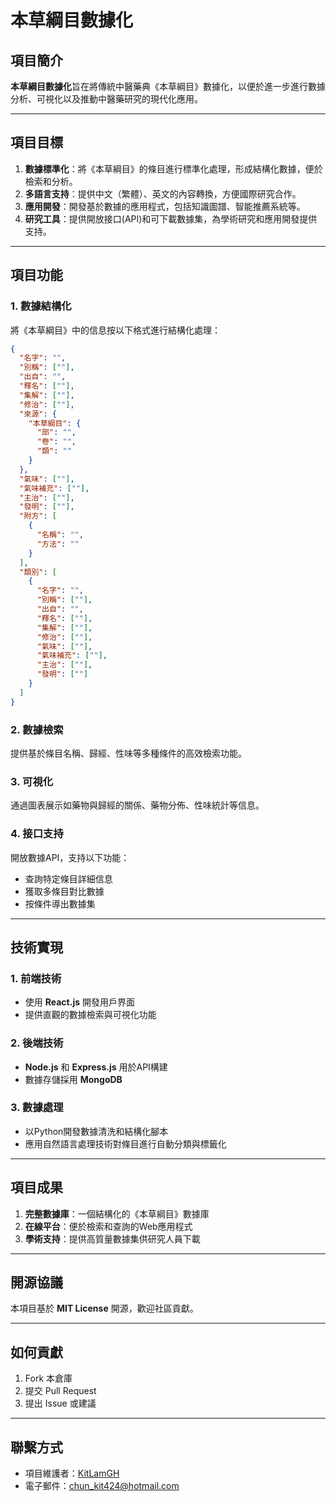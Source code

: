 # 本草綱目數據化

## 項目簡介

**本草綱目數據化**旨在將傳統中醫藥典《本草綱目》數據化，以便於進一步進行數據分析、可視化以及推動中醫藥研究的現代化應用。

---

## 項目目標

1. **數據標準化**：將《本草綱目》的條目進行標準化處理，形成結構化數據，便於檢索和分析。
2. **多語言支持**：提供中文（繁體）、英文的內容轉換，方便國際研究合作。
3. **應用開發**：開發基於數據的應用程式，包括知識圖譜、智能推薦系統等。
4. **研究工具**：提供開放接口(API)和可下載數據集，為學術研究和應用開發提供支持。

---

## 項目功能

### 1. 數據結構化
將《本草綱目》中的信息按以下格式進行結構化處理：
```json
{
  "名字": "",
  "別稱": [""],
  "出自": "",
  "釋名": [""],
  "集解": [""],
  "修治": [""],
  "來源": {
    "本草綱目": {
      "部": "",
      "卷": "",
      "類": ""
    }
  },
  "氣味": [""],
  "氣味補充": [""],
  "主治": [""],
  "發明": [""],
  "附方": [
    {
      "名稱": "",
      "方法": ""
    }
  ],
  "類別": [
    {
      "名字": "",
      "別稱": [""],
      "出自": "",
      "釋名": [""],
      "集解": [""],
      "修治": [""],
      "氣味": [""],
      "氣味補充": [""],
      "主治": [""],
      "發明": [""]
    }
  ]
}
```

### 2. 數據檢索
提供基於條目名稱、歸經、性味等多種條件的高效檢索功能。

### 3. 可視化
通過圖表展示如藥物與歸經的關係、藥物分佈、性味統計等信息。

### 4. 接口支持
開放數據API，支持以下功能：
- 查詢特定條目詳細信息
- 獲取多條目對比數據
- 按條件導出數據集

---

## 技術實現

### 1. 前端技術
- 使用 **React.js** 開發用戶界面
- 提供直觀的數據檢索與可視化功能

### 2. 後端技術
- **Node.js** 和 **Express.js** 用於API構建
- 數據存儲採用 **MongoDB**

### 3. 數據處理
- 以Python開發數據清洗和結構化腳本
- 應用自然語言處理技術對條目進行自動分類與標籤化

---

## 項目成果

1. **完整數據庫**：一個結構化的《本草綱目》數據庫
2. **在線平台**：便於檢索和查詢的Web應用程式
3. **學術支持**：提供高質量數據集供研究人員下載

---

## 開源協議

本項目基於 **MIT License** 開源，歡迎社區貢獻。

---

## 如何貢獻

1. Fork 本倉庫
2. 提交 Pull Request
3. 提出 Issue 或建議

---

## 聯繫方式

- 項目維護者：[KitLamGH](https://github.com/KitLamGH)
- 電子郵件：chun_kit424@hotmail.com
